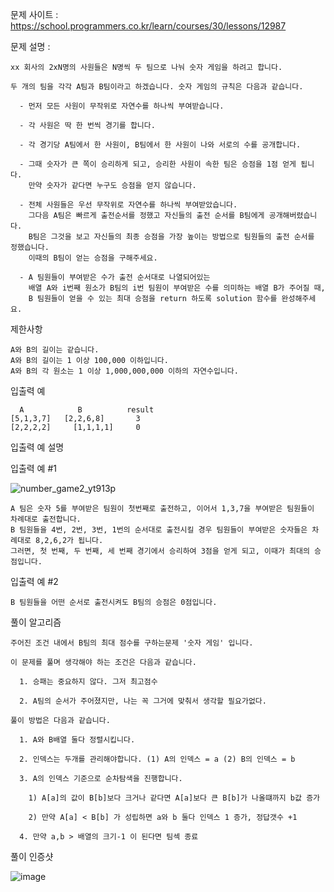 문제 사이트 : https://school.programmers.co.kr/learn/courses/30/lessons/12987

문제 설명 :

    xx 회사의 2xN명의 사원들은 N명씩 두 팀으로 나눠 숫자 게임을 하려고 합니다. 
    
    두 개의 팀을 각각 A팀과 B팀이라고 하겠습니다. 숫자 게임의 규칙은 다음과 같습니다.

      - 먼저 모든 사원이 무작위로 자연수를 하나씩 부여받습니다.
     
      - 각 사원은 딱 한 번씩 경기를 합니다.
      
      - 각 경기당 A팀에서 한 사원이, B팀에서 한 사원이 나와 서로의 수를 공개합니다.
      
      - 그때 숫자가 큰 쪽이 승리하게 되고, 승리한 사원이 속한 팀은 승점을 1점 얻게 됩니다.
        만약 숫자가 같다면 누구도 승점을 얻지 않습니다.
      
      - 전체 사원들은 우선 무작위로 자연수를 하나씩 부여받았습니다. 
        그다음 A팀은 빠르게 출전순서를 정했고 자신들의 출전 순서를 B팀에게 공개해버렸습니다.
        B팀은 그것을 보고 자신들의 최종 승점을 가장 높이는 방법으로 팀원들의 출전 순서를 정했습니다. 
        이때의 B팀이 얻는 승점을 구해주세요.
        
      - A 팀원들이 부여받은 수가 출전 순서대로 나열되어있는 
        배열 A와 i번째 원소가 B팀의 i번 팀원이 부여받은 수를 의미하는 배열 B가 주어질 때,
        B 팀원들이 얻을 수 있는 최대 승점을 return 하도록 solution 함수를 완성해주세요.

제한사항

    A와 B의 길이는 같습니다.
    A와 B의 길이는 1 이상 100,000 이하입니다.
    A와 B의 각 원소는 1 이상 1,000,000,000 이하의 자연수입니다.

입출력 예

      A	           B	      result
    [5,1,3,7] 	[2,2,6,8]	    3
    [2,2,2,2]	  [1,1,1,1]	    0

입출력 예 설명

입출력 예 #1

![number_game2_yt913p](https://user-images.githubusercontent.com/57944215/232308429-846c0864-2b18-4424-b7b4-2da51ccb2587.png)


    A 팀은 숫자 5를 부여받은 팀원이 첫번째로 출전하고, 이어서 1,3,7을 부여받은 팀원들이 차례대로 출전합니다.
    B 팀원들을 4번, 2번, 3번, 1번의 순서대로 출전시킬 경우 팀원들이 부여받은 숫자들은 차례대로 8,2,6,2가 됩니다.
    그러면, 첫 번째, 두 번째, 세 번째 경기에서 승리하여 3점을 얻게 되고, 이때가 최대의 승점입니다.

입출력 예 #2

    B 팀원들을 어떤 순서로 출전시켜도 B팀의 승점은 0점입니다.
    
풀이 알고리즘 

    주어진 조건 내에서 B팀의 최대 점수를 구하는문제 '숫자 게임' 입니다.
    
    이 문제를 풀며 생각해야 하는 조건은 다음과 같습니다.
    
      1. 승패는 중요하지 않다. 그저 최고점수
      
      2. A팀의 순서가 주어졌지만, 나는 꼭 그거에 맞춰서 생각할 필요가없다.
      
    풀이 방법은 다음과 같습니다.
    
      1. A와 B배열 둘다 정렬시킵니다.
      
      2. 인덱스는 두개를 관리해야합니다. (1) A의 인덱스 = a (2) B의 인덱스 = b
      
      3. A의 인덱스 기준으로 순차탐색을 진행합니다. 
      
        1) A[a]의 값이 B[b]보다 크거나 같다면 A[a]보다 큰 B[b]가 나올떄까지 b값 증가
        
        2) 만약 A[a] < B[b] 가 성립하면 a와 b 둘다 인덱스 1 증가, 정답갯수 +1
        
      4. 만약 a,b > 배열의 크기-1 이 된다면 팀섹 종료
      
풀이 인증샷 

![image](https://user-images.githubusercontent.com/57944215/232308780-e3217e7f-9c23-4abc-9c9e-bb4b05f081c9.png)

      
      
      
